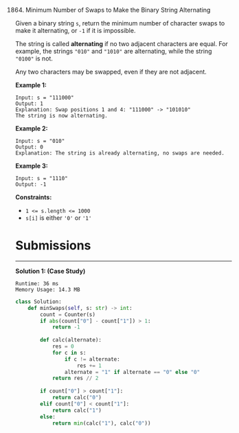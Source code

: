 1864. Minimum Number of Swaps to Make the Binary String Alternating

Given a binary string `s`, return the minimum number of character swaps to make it alternating, or `-1` if it is impossible.

The string is called **alternating** if no two adjacent characters are equal. For example, the strings `"010"` and `"1010"` are alternating, while the string `"0100"` is not.

Any two characters may be swapped, even if they are not adjacent.

 

**Example 1:**
```
Input: s = "111000"
Output: 1
Explanation: Swap positions 1 and 4: "111000" -> "101010"
The string is now alternating.
```

**Example 2:**
```
Input: s = "010"
Output: 0
Explanation: The string is already alternating, no swaps are needed.
```

**Example 3:**
```
Input: s = "1110"
Output: -1
```

**Constraints:**

* `1 <= s.length <= 1000`
* `s[i]` is either `'0'` or `'1'`

# Submissions
---
**Solution 1: (Case Study)**
```
Runtime: 36 ms
Memory Usage: 14.3 MB
```
```python
class Solution:
    def minSwaps(self, s: str) -> int:
        count = Counter(s)
        if abs(count["0"] - count["1"]) > 1:
            return -1
        
        def calc(alternate):
            res = 0
            for c in s:
                if c != alternate:
                    res += 1
                alternate = "1" if alternate == "0" else "0"
            return res // 2
        
        if count["0"] > count["1"]:
            return calc("0")
        elif count["0"] < count["1"]:
            return calc("1")
        else:
            return min(calc("1"), calc("0"))
```